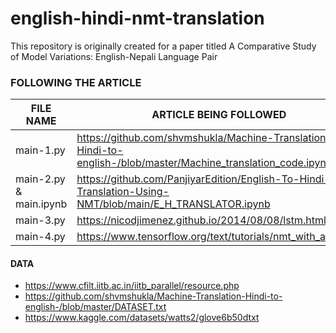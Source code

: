 # english-hindi-nmt-translation
This repository is originally created for a paper titled A Comparative Study of Model Variations: English-Nepali Language Pair
 
### FOLLOWING THE ARTICLE

|FILE NAME|ARTICLE BEING FOLLOWED|
|---|---|
|main-1.py|https://github.com/shvmshukla/Machine-Translation-Hindi-to-english-/blob/master/Machine_translation_code.ipynb|
|main-2.py & main.ipynb|https://github.com/PanjiyarEdition/English-To-Hindi-Translation-Using-NMT/blob/main/E_H_TRANSLATOR.ipynb|
|main-3.py|https://nicodjimenez.github.io/2014/08/08/lstm.html|
|main-4.py|https://www.tensorflow.org/text/tutorials/nmt_with_attention|

#### DATA
- https://www.cfilt.iitb.ac.in/iitb_parallel/resource.php
- https://github.com/shvmshukla/Machine-Translation-Hindi-to-english-/blob/master/DATASET.txt
- https://www.kaggle.com/datasets/watts2/glove6b50dtxt